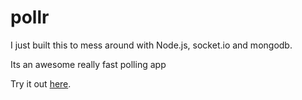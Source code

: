 pollr
=====

I just built this to mess around with Node.js, socket.io and mongodb.

Its an awesome really fast polling app

Try it out [here](http://pollr.iamjamiedavies.com).
